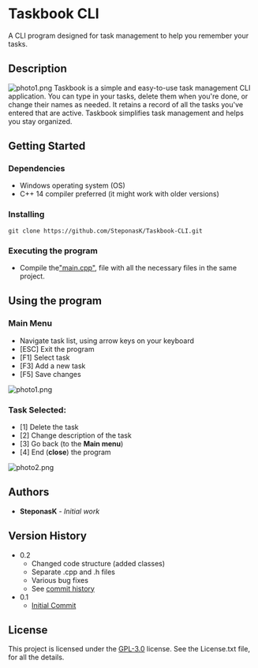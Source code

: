 # Taskbook CLI

A CLI program designed for task management to help you remember your tasks.

## Description
![photo1.png]("README_resources/photo1.png")
Taskbook is a simple and easy-to-use task management CLI application. You can type in your tasks, delete them when you're done, or change their names as needed. It retains a record of all the tasks you've entered that are active. Taskbook simplifies task management and helps you stay organized.

## Getting Started

### Dependencies

-   Windows operating system (OS)
-   C++ 14 compiler preferred (it might work with older versions)

### Installing

```
git clone https://github.com/SteponasK/Taskbook-CLI.git
```

### Executing the program

* Compile the["main.cpp"](https://github.com/SteponasK/Taskbook-CLI/blob/main/main.cpp), file with all the necessary files in the same project.

## Using the program
### Main Menu
* Navigate task list, using arrow keys on your keyboard
* [ESC] Exit the program
* [F1] Select task
* [F3] Add a new task
* [F5] Save changes

![photo1.png]("README_resources/photo1.png")
### Task Selected:
* [1] Delete the task
* [2] Change description of the task
* [3] Go back (to the __Main menu__)
* [4] End (__close__) the program

![photo2.png]("README_resources/photo2.png")





## Authors

* **SteponasK** - *Initial work*

## Version History

* 0.2
	 * Changed code structure (added classes)
	 * Separate .cpp and .h files
    * Various bug fixes
    * See [commit history]((https://github.com/SteponasK/Taskbook-CLI/commits/))
* 0.1
    * [Initial Commit](https://github.com/SteponasK/Taskbook-CLI/commit/3ce00589e56b14383648c3b75b53f4b3f9e595f7#diff-608d8de3fba954c50110b6d7386988f27295de845e9d7174e40095ba5efcf1bb)

## License

This project is licensed under the [GPL-3.0]("LICENSE.txt") license. See the License.txt file, for all the details.


